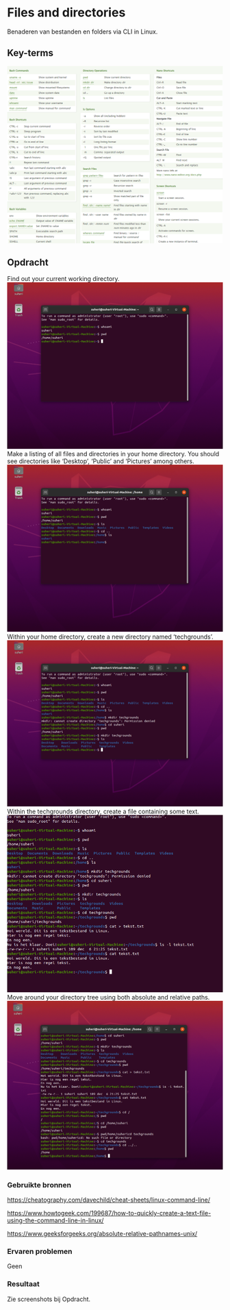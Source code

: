 # Files and directories

Benaderen van bestanden en folders via CLI in Linux.

## Key-terms

![screenshot Desktop](../00_includes/LNX/LNX02_00.png)

## Opdracht

Find out your current working directory.
![screenshot Desktop](../00_includes/LNX/LNX02_01.png)
Make a listing of all files and directories in your home directory. You should see directories like ‘Desktop’, ‘Public’ and ‘Pictures’ among others.
![screenshot Desktop](../00_includes/LNX/LNX02_02.png)
Within your home directory, create a new directory named ‘techgrounds’.
![screenshot Desktop](../00_includes/LNX/LNX02_03.png)
Within the techgrounds directory, create a file containing some text.
![screenshot Desktop](../00_includes/LNX/LNX02_04.png)
Move around your directory tree using both absolute and relative paths.
![screenshot Desktop](../00_includes/LNX/LNX02_05.png)

### Gebruikte bronnen

<https://cheatography.com/davechild/cheat-sheets/linux-command-line/>

<https://www.howtogeek.com/199687/how-to-quickly-create-a-text-file-using-the-command-line-in-linux/>

<https://www.geeksforgeeks.org/absolute-relative-pathnames-unix/>

### Ervaren problemen

Geen

### Resultaat

Zie screenshots bij Opdracht.
